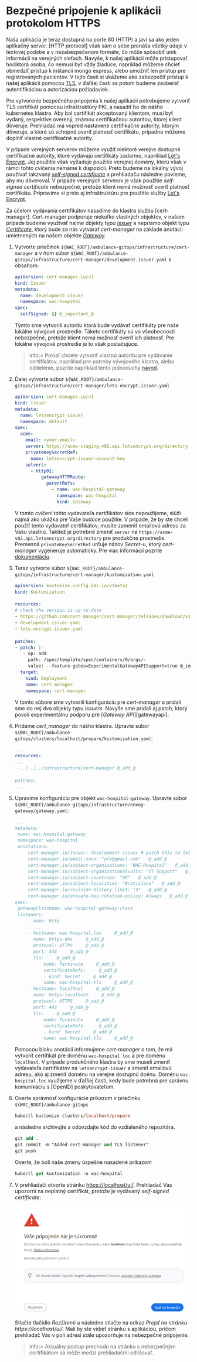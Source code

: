 # Bezpečné pripojenie k aplikácii protokolom HTTPS

Naša aplikácia je teraz dostupná na porte 80 (HTTP) a javí sa ako jeden aplikačný server. [HTTP protocol] však sám o sebe prenáša všetky údaje v textovej podobe a v nezabezpečenom formáte, čo môže spôsobiť únik informácii na verejných sieťach. Navyše, k našej aplikácii môže pristupovať hociktorá osoba, čo nemusí byť vždy žiadúce, napríklad môžeme chcieť obmedziť prístup k inštancii mongo express, alebo umožniť len prístup pre registrovaných pacientov. V tejto časti si ukážeme ako zabezpečiť prístup k našej aplikácii pomocou [TLS](https://developer.mozilla.org/en-US/docs/Web/Security/Transport_Layer_Security), v ďaľšej časti sa potom budeme zaoberať autentifikáciou a autorizáciou požiadaviek.

Pre vytvorenie bezpečného pripojenia k našej aplikácii potrebujeme vytvoriť TLS certifikát pomocou infraštruktúry PKI, a nasadiť ho do nášho kubernetes klastra. Aby bol cartifikát akceptovaný klientom, musí byť vydaný, respektíve overený, známou certifikačnou autoritou, ktorej klient dôveruje. Prehliadač má vopred nastavené certifikačné autority, ktorým dôveruje, a ktoré sú schopné overiť platnosť certifikátu, prípadne môžeme doplniť vlastné certifikačné autority.

V prípade verejných serverov môžeme využiť niektoré verejne dostupné certifikačné autority, ktoré vydávajú certifikáty zadarmo, napríklad [Let's Encrypt](https://letsencrypt.org/). Jej použitie však vyžaduje použitie verejnej domény, ktorú však v rámci tohto cvičenia nemáme k dispozícii. Preto budeme na lokálny vývoj používať takzvaný [_self-signed certificate_](https://en.wikipedia.org/wiki/Self-signed_certificate) a prehliadaču následne povieme, aby mu dôveroval. V prípade verejných serverov je však použitie _self-signed certificate_ nebezpečné, pretože klient nemá možnosť overiť platnosť certifikátu. Pripravíme si preto aj infraštruktúru pre použitie služby [Let's Encrypt](https://letsencrypt.org/).

Za účelom vydávania certifikátov nasadíme do klastra službu [cert-manager]. Cert-manager podporuje niekoľko vlastných objektov, v našom prípade budeme využívať najme objekty typu [_Issuer_](https://cert-manager.io/docs/concepts/issuer/) a nepriamo objekt typu [_Certificate_](https://cert-manager.io/docs/concepts/certificate/), ktorý bude za nás vytvárať _cert-manager_ na základe anotácii umietnených na našom objekte [_Gateway_](https://cert-manager.io/docs/usage/gateway/)

1. Vytvorte priečinok `${WAC_ROOT}/ambulance-gitops/infrastructure/cert-manager` a v ňom súbor `${WAC_ROOT}/ambulance-gitops/infrastructure/cert-manager/development.issuer.yaml` s obsahom:

    ```yaml
    apiVersion: cert-manager.io/v1
    kind: Issuer
    metadata:
      name: development-issuer
      namespace: wac-hospital
    spec:
      selfSigned: {} @_important_@
    ```

    Týmto sme vytvorili autoritu ktorá bude vydávať certifikáty pre naše lokálne vývojové prostredie. Táketo certifikáty sú vo všeobecnosti nebezpečné, pretože klient nemá možnosť overiť ich platnosť. Pre lokálne vývojové prostredie je to však postačujúce.

    >info:> Pokiaľ chcete vytvoriť vlastnú autoritu pre vydávanie certifikátov, napríklad pre potreby vývojového klastra, alebo oddelenie, pozrite napríklad tento jednoduchý [návod](https://cert-manager.io/docs/configuration/selfsigned/#bootstrapping-ca-issuers).

2. Ďalej vytvorte súbor `${WAC_ROOT}/ambulance-gitops/infrastructure/cert-manager/lets-encrypt.issuer.yaml`

   ```yaml
   apiVersion: cert-manager.io/v1
   kind: Issuer
   metadata:
     name: letsencrypt-issuer
     namespace: default
   spec:
     acme:
       email: <your-email>
       server: https://acme-staging-v02.api.letsencrypt.org/directory  # Use this for testing
       privateKeySecretRef:
         name: letsencrypt-issuer-account-key
       solvers:
         - http01:
             gatewayHTTPRoute:
               parentRefs:
                 - name: wac-hospital-gateway
                   namespace: wac-hospital
                   kind: Gateway
   ```

   V tomto cvičení tohto vydavateľa certifikátov síce nepoužijeme, slúži najmä ako ukážka pre Vaše budúce použitie. V prípade, že by ste chceli použiť tento vydavateľ certifikátov, musíte zameniť emailovú adresu za Vašu vlastnú. Taktiež je potrebné zmeniť `server` na `https://acme-v02.api.letsencrypt.org/directory` pre produkčné prostredie. Premenná `privateKeySecretRef` určuje názov _Secret_-u, ktorý _cert-manager_ vygeneruje automaticky. Pre viac informácií pozrite [dokumentáciu](https://cert-manager.io/docs/configuration/acme/).

3. Teraz vytvorte súbor `${WAC_ROOT}/ambulance-gitops/infrastructure/cert-manager/kustomization.yaml`

   ```yaml
   apiVersion: kustomize.config.k8s.io/v1beta1
   kind: Kustomization
   
   resources:
   # check the version is up-to-date
   - https://github.com/cert-manager/cert-manager/releases/download/v1.13.1/cert-manager.yaml
   - development.issuer.yaml
   - lets-encrypt.issuer.yaml
   
   patches:
   - patch: |-
      - op: add
        path: /spec/template/spec/containers/0/args/-
        value: --feature-gates=ExperimentalGatewayAPISupport=true @_important_@
     target:
       kind: Deployment
       name: cert-manager
       namespace: cert-manager
   ```

    V tomto súbore sme vytvorili konfiguráciu pre _cert-manager_ a pridali sme do nej dva objekty typu _Issuers_. Navyše sme pridali aj patch, ktorý povolí experimentálnu podporu pre [_Gateway API_][gatewayapi].

4. Pridáme _cert_manager_ do nášho klastra. Upravte súbor `${WAC_ROOT}/ambulance-gitops/clusters/localhost/prepare/kustomization.yaml`:

   ```yaml
   ... 
   resources:
   ...
   - ../../../infrastructure/cert-manager @_add_@
     
   patches: 
   ...
   ```

5. Upravíme konfiguráciu pre objekt `wac-hospital-gateway`. Upravte súbor `${WAC_ROOT}/ambulance-gitops/infrastructure/envoy-gateway/gateway.yaml`:

   ```yaml
   ...
   metadata:
    name: wac-hospital-gateway
    namespace: wac-hospital
    annotations:
        cert-manager.io/issuer: development-issuer # patch this to letsencrypt-issuer for production cluster   @_add_@
        cert-manager.io/email-sans: "pfx@gmail.com"   @_add_@
        cert-manager.io/subject-organizations: "WAC-Hospital"   @_add_@
        cert-manager.io/subject-organizationalunits: "IT Support"   @_add_@
        cert-manager.io/subject-countries: "SK"   @_add_@
        cert-manager.io/subject-localities: "Bratislava"   @_add_@
        cert-manager.io/revision-history-limit: "3"   @_add_@
        cert-manager.io/private-key-rotation-policy: Always   @_add_@
   spec:
    gatewayClassName: wac-hospital-gateway-class
    listeners:
        - name: http
          ...
        - hostname: wac-hospital.loc     @_add_@
          name: https-dns     @_add_@
          protocol: HTTPS     @_add_@
          port: 443     @_add_@
          tls:     @_add_@
              mode: Terminate     @_add_@
              certificateRefs:     @_add_@
              - kind: Secret     @_add_@
              name: wac-hospital-tls     @_add_@
        - hostname: localhost     @_add_@
          name: https-localhost     @_add_@
          protocol: HTTPS     @_add_@
          port: 443     @_add_@
          tls:     @_add_@
              mode: Terminate     @_add_@
              certificateRefs:     @_add_@
              - kind: Secret     @_add_@
              name: wac-hospital-tls     @_add_@
   ```

   Pomocou bloku anotácií informujeme _cert-manager_ o tom, že má vytvoriť certifikát pre doménu `wac-hospital.loc` a pre doménu `localhost`. V prípade produkčného klastra by sme museli zmeniť vydavateľa certifikátov na `letsencrypt-issuer` a zmeniť emailovú adresu, ako aj zmeniť doménu na verejne dostupnú doénu. Doménu `wac-hospital.loc` využijeme v ďaľšej časti, kedy bude potrebná pre správnu komunikáciu s [OpenID] poskytovateľom.

6. Overte správnosť konfigurácie príkazom v priečinku `${WAC_ROOT}/ambulance-gitops`

   ```ps
   kubectl kustomize clusters/localhost/prepare
   ```

   a následne archivujte a odovzdajte kód do vzdialeného repozitára.

   ```ps
   git add .
   git commit -m "Added cert-manager and TLS listener"
   git push
   ```

   Overte, že boli naše zmeny úspešne nasadené príkazom 

   ```ps
   kubectl get kustomization -n wac-hospital
   ```

7. V prehliadači otvorte stránku [https://localhost/ui/](https://localhost/ui/). Prehliadač Vás upozorní na neplatný certifikát, pretože je vydávaný _self-signed certificate_:

   ![Nebezpečný certifikát](./img/040-01-SelfSignde-Cert.png)

   Stlačte tlačidlo _Rozšírené_ a následne stlačte na odkaz _Prejsť na stránku https://localhost/ui/_. Mali by ste vidieť stránku s aplikáciou, pričom prehliadač Vás v poli adresi stále upozorňuje na nebezpečné pripojenie.

   >info:> Aktuálny postup prechodu na stránku s nebezpečným certifikátom sa môže medzi prehliadačmi odlišovať.